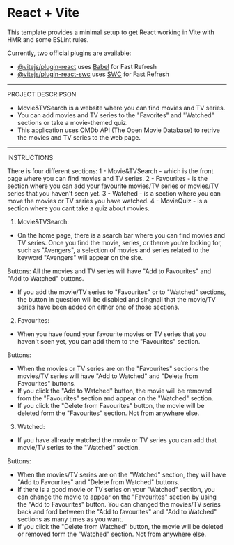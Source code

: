 # React + Vite

This template provides a minimal setup to get React working in Vite with HMR and some ESLint rules.

Currently, two official plugins are available:

- [@vitejs/plugin-react](https://github.com/vitejs/vite-plugin-react/blob/main/packages/plugin-react/README.md) uses [Babel](https://babeljs.io/) for Fast Refresh
- [@vitejs/plugin-react-swc](https://github.com/vitejs/vite-plugin-react-swc) uses [SWC](https://swc.rs/) for Fast Refresh


--------------------------------------------------------------------------------------------------------------------------------------
PROJECT DESCRIPSON

- Movie&TVSearch is a website where you can find movies and TV series.
- You can add movies and TV series to the "Favorites" and "Watched" sections or take a movie-themed quiz.
- This application uses OMDb API (The Open Movie Database) to retrive the movies and TV series to the web page. 

--------------------------------------------------------------------------------------------------------------------------------------

INSTRUCTIONS

There is four different sections: 
1 - Movie&TVSearch - which is the front page where you can find movies and TV series.
2 - Favourites - is the section where you can add your favourite movies/TV series or movies/TV series that you haven't seen yet.
3 - Watched - is a section where you can move the movies or TV series you have watched.
4 - MovieQuiz - is a section where you cant take a quiz about movies.

1. Movie&TVSearch:
- On the home page, there is a search bar where you can find movies and TV series. Once you find the movie, series, or theme you’re looking for, such as "Avengers", a selection of movies and series related to the keyword "Avengers" will appear on the site. 

Buttons:
All the movies and TV series will have "Add to Favourites" and "Add to Watched" buttons.
- If you add the movie/TV series to "Favourites" or to "Watched" sections, the button in question will be disabled and singnall that the movie/TV series have been added on either one of those sections. 


2. Favourites: 
- When you have found your favourite movies or TV series that you haven't seen yet, you can add them to the "Favourites" section.

Buttons: 
- When the movies or TV series are on the "Favourites" sections the movies/TV series will have "Add to Watched" and "Delete from Favourites" buttons. 
- If you click the "Add to Watched" button, the movie will be removed from the "Favourites" section and appear on the "Watched" section.
- If you click the "Delete from Favourites" button, the movie will be deleted form the "Favourites" section. Not from anywhere else.


3. Watched:
- If you have allready watched the movie or TV series you can add that movie/TV series to the "Watched" section.

Buttons: 
- When the movies/TV series are on the "Watched" section, they will have "Add to Favourites" and "Delete from Watched" buttons.
- If there is a good movie or TV series on your "Watched" section, you can change the movie to appear on the "Favourites" section by using the "Add to Favourites" button. You can changed the movies/TV series back and ford between the "Add to favourites" and "Add to Watched" sections as many times as you want.
- If you click the "Delete from Watched" button, the movie will be deleted or removed form the "Watched" section. Not from anywhere else.
